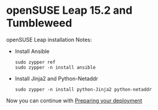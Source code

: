 # openSUSE Leap 15.2 and Tumbleweed

openSUSE Leap installation Notes:

- Install Ansible

  ```ShellSession
  sudo zypper ref
  sudo zypper -n install ansible

  ```

- Install Jinja2 and Python-Netaddr

  ```sudo zypper -n install python-Jinja2 python-netaddr```

Now you can continue with [Preparing your deployment](getting-started.md#starting-custom-deployment)

